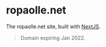 # ropaolle.net

The ropaolle.net site, built with [NextJS](https://nextjs.org).

> Domain expiring Jan 2022.
